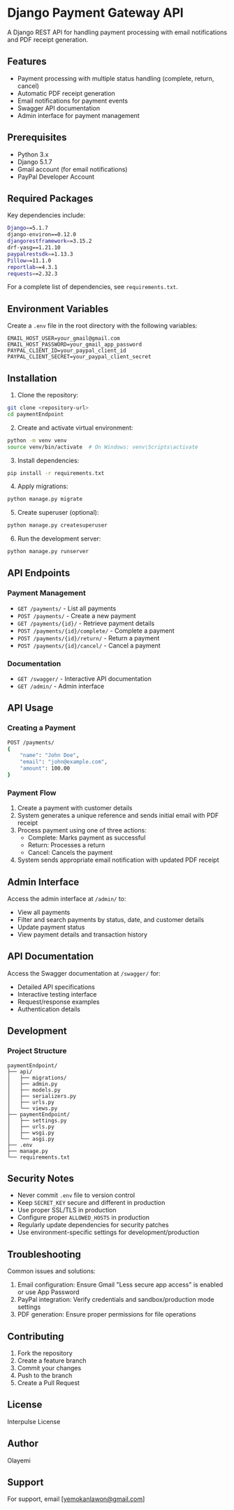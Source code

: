# Django Payment Gateway API

A Django REST API for handling payment processing with email notifications and PDF receipt generation.

## Features

- Payment processing with multiple status handling (complete, return, cancel)
- Automatic PDF receipt generation
- Email notifications for payment events
- Swagger API documentation
- Admin interface for payment management

## Prerequisites

- Python 3.x
- Django 5.1.7
- Gmail account (for email notifications)
- PayPal Developer Account

## Required Packages

Key dependencies include:
```bash
Django==5.1.7
django-environ==0.12.0
djangorestframework==3.15.2
drf-yasg==1.21.10
paypalrestsdk==1.13.3
Pillow==11.1.0
reportlab==4.3.1
requests==2.32.3
```

For a complete list of dependencies, see `requirements.txt`.

## Environment Variables

Create a `.env` file in the root directory with the following variables:

```
EMAIL_HOST_USER=your_gmail@gmail.com
EMAIL_HOST_PASSWORD=your_gmail_app_password
PAYPAL_CLIENT_ID=your_paypal_client_id
PAYPAL_CLIENT_SECRET=your_paypal_client_secret
```

## Installation

1. Clone the repository:
```bash
git clone <repository-url>
cd paymentEndpoint
```

2. Create and activate virtual environment:
```bash
python -m venv venv
source venv/bin/activate  # On Windows: venv\Scripts\activate
```

3. Install dependencies:
```bash
pip install -r requirements.txt
```

4. Apply migrations:
```bash
python manage.py migrate
```

5. Create superuser (optional):
```bash
python manage.py createsuperuser
```

6. Run the development server:
```bash
python manage.py runserver
```

## API Endpoints

### Payment Management
- `GET /payments/` - List all payments
- `POST /payments/` - Create a new payment
- `GET /payments/{id}/` - Retrieve payment details
- `POST /payments/{id}/complete/` - Complete a payment
- `POST /payments/{id}/return/` - Return a payment
- `POST /payments/{id}/cancel/` - Cancel a payment

### Documentation
- `GET /swagger/` - Interactive API documentation
- `GET /admin/` - Admin interface

## API Usage

### Creating a Payment
```bash
POST /payments/
{
    "name": "John Doe",
    "email": "john@example.com",
    "amount": 100.00
}
```

### Payment Flow

1. Create a payment with customer details
2. System generates a unique reference and sends initial email with PDF receipt
3. Process payment using one of three actions:
   - Complete: Marks payment as successful
   - Return: Processes a return
   - Cancel: Cancels the payment
4. System sends appropriate email notification with updated PDF receipt

## Admin Interface

Access the admin interface at `/admin/` to:
- View all payments
- Filter and search payments by status, date, and customer details
- Update payment status
- View payment details and transaction history

## API Documentation

Access the Swagger documentation at `/swagger/` for:
- Detailed API specifications
- Interactive testing interface
- Request/response examples
- Authentication details

## Development

### Project Structure
```
paymentEndpoint/
├── api/
│   ├── migrations/
│   ├── admin.py
│   ├── models.py
│   ├── serializers.py
│   ├── urls.py
│   └── views.py
├── paymentEndpoint/
│   ├── settings.py
│   ├── urls.py
│   ├── wsgi.py
│   └── asgi.py
├── .env
├── manage.py
└── requirements.txt
```

## Security Notes

- Never commit `.env` file to version control
- Keep `SECRET_KEY` secure and different in production
- Use proper SSL/TLS in production
- Configure proper `ALLOWED_HOSTS` in production
- Regularly update dependencies for security patches
- Use environment-specific settings for development/production

## Troubleshooting

Common issues and solutions:
1. Email configuration: Ensure Gmail "Less secure app access" is enabled or use App Password
2. PayPal integration: Verify credentials and sandbox/production mode settings
3. PDF generation: Ensure proper permissions for file operations

## Contributing

1. Fork the repository
2. Create a feature branch
3. Commit your changes
4. Push to the branch
5. Create a Pull Request

## License

Interpulse License

## Author

Olayemi

## Support

For support, email [yemokanlawon@gmail.com]
